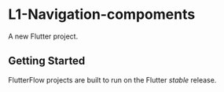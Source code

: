 # L1-Navigation-compoments

A new Flutter project.

## Getting Started

FlutterFlow projects are built to run on the Flutter _stable_ release.
